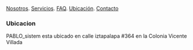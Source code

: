 [Nosotros](./nosotros.md). [Servicios](./servicios.md). [FAQ](FAQ.md). [Ubicación](ubicacion.md). [Contacto](./contacto.md)
### Ubicacion

PABLO_sistem esta ubicado en calle iztapalapa #364 en la Colonia Vicente Villada
